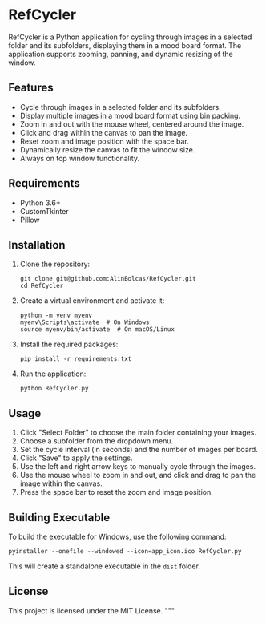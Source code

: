 # RefCycler

RefCycler is a Python application for cycling through images in a selected folder and its subfolders, displaying them in a mood board format. The application supports zooming, panning, and dynamic resizing of the window.

## Features

- Cycle through images in a selected folder and its subfolders.
- Display multiple images in a mood board format using bin packing.
- Zoom in and out with the mouse wheel, centered around the image.
- Click and drag within the canvas to pan the image.
- Reset zoom and image position with the space bar.
- Dynamically resize the canvas to fit the window size.
- Always on top window functionality.

## Requirements

- Python 3.6+
- CustomTkinter
- Pillow

## Installation

1. Clone the repository:
    ```
    git clone git@github.com:AlinBolcas/RefCycler.git
    cd RefCycler
    ```

2. Create a virtual environment and activate it:
    ```
    python -m venv myenv
    myenv\Scripts\activate  # On Windows
    source myenv/bin/activate  # On macOS/Linux
    ```

3. Install the required packages:
    ```
    pip install -r requirements.txt
    ```

4. Run the application:
    ```
    python RefCycler.py
    ```

## Usage

1. Click "Select Folder" to choose the main folder containing your images.
2. Choose a subfolder from the dropdown menu.
3. Set the cycle interval (in seconds) and the number of images per board.
4. Click "Save" to apply the settings.
5. Use the left and right arrow keys to manually cycle through the images.
6. Use the mouse wheel to zoom in and out, and click and drag to pan the image within the canvas.
7. Press the space bar to reset the zoom and image position.

## Building Executable

To build the executable for Windows, use the following command:
```
pyinstaller --onefile --windowed --icon=app_icon.ico RefCycler.py
```

This will create a standalone executable in the `dist` folder.

## License

This project is licensed under the MIT License.
"""

